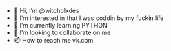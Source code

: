 - 👋 Hi, I’m @witchblxdes
- 👀 I’m interested in that  I was coddin by my fuckin life
- 🌱 I’m currently learning PYTHON
- 💞️ I’m looking to collaborate on me
- 📫 How to reach me vk.com

<!---
witchblxdes/witchblxdes is a ✨ special ✨ repository because its `README.md` (this file) appears on your GitHub profile.
You can click the Preview link to take a look at your changes.
--->
